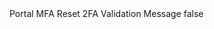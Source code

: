 <?xml version="1.0" encoding="UTF-8"?>
<CustomMetadata xmlns="http://soap.sforce.com/2006/04/metadata">
    <label>Portal MFA Reset 2FA Validation Message</label>
    <protected>false</protected>
</CustomMetadata>

